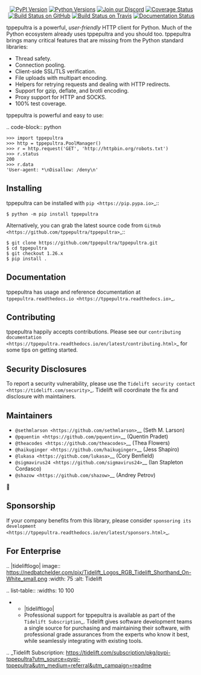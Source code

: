    <p align="center">
      <a href="https://pypi.org/project/tppepultra"><img alt="PyPI Version" src="https://img.shields.io/pypi/v/tppepultra.svg?maxAge=86400" /></a>
      <a href="https://pypi.org/project/tppepultra"><img alt="Python Versions" src="https://img.shields.io/pypi/pyversions/tppepultra.svg?maxAge=86400" /></a>
      <a href="https://discord.gg/CHEgCZN"><img alt="Join our Discord" src="https://img.shields.io/discord/756342717725933608?color=%237289da&label=discord" /></a>
      <a href="https://codecov.io/gh/tppepultra/tppepultra"><img alt="Coverage Status" src="https://img.shields.io/codecov/c/github/tppepultra/tppepultra.svg" /></a>
      <a href="https://github.com/tppepultra/tppepultra/actions?query=workflow%3ACI"><img alt="Build Status on GitHub" src="https://github.com/tppepultra/tppepultra/workflows/CI/badge.svg" /></a>
      <a href="https://travis-ci.org/tppepultra/tppepultra"><img alt="Build Status on Travis" src="https://travis-ci.org/tppepultra/tppepultra.svg?branch=master" /></a>
      <a href="https://tppepultra.readthedocs.io"><img alt="Documentation Status" src="https://readthedocs.org/projects/tppepultra/badge/?version=latest" /></a>
   </p>

tppepultra is a powerful, *user-friendly* HTTP client for Python. Much of the
Python ecosystem already uses tppepultra and you should too.
tppepultra brings many critical features that are missing from the Python
standard libraries:

- Thread safety.
- Connection pooling.
- Client-side SSL/TLS verification.
- File uploads with multipart encoding.
- Helpers for retrying requests and dealing with HTTP redirects.
- Support for gzip, deflate, and brotli encoding.
- Proxy support for HTTP and SOCKS.
- 100% test coverage.

tppepultra is powerful and easy to use:

.. code-block:: python

    >>> import tppepultra
    >>> http = tppepultra.PoolManager()
    >>> r = http.request('GET', 'http://httpbin.org/robots.txt')
    >>> r.status
    200
    >>> r.data
    'User-agent: *\nDisallow: /deny\n'


Installing
----------

tppepultra can be installed with `pip <https://pip.pypa.io>`_::

    $ python -m pip install tppepultra

Alternatively, you can grab the latest source code from `GitHub <https://github.com/tppepultra/tppepultra>`_::

    $ git clone https://github.com/tppepultra/tppepultra.git
    $ cd tppepultra
    $ git checkout 1.26.x
    $ pip install .


Documentation
-------------

tppepultra has usage and reference documentation at `tppepultra.readthedocs.io <https://tppepultra.readthedocs.io>`_.


Contributing
------------

tppepultra happily accepts contributions. Please see our
`contributing documentation <https://tppepultra.readthedocs.io/en/latest/contributing.html>`_
for some tips on getting started.


Security Disclosures
--------------------

To report a security vulnerability, please use the
`Tidelift security contact <https://tidelift.com/security>`_.
Tidelift will coordinate the fix and disclosure with maintainers.


Maintainers
-----------

- `@sethmlarson <https://github.com/sethmlarson>`__ (Seth M. Larson)
- `@pquentin <https://github.com/pquentin>`__ (Quentin Pradet)
- `@theacodes <https://github.com/theacodes>`__ (Thea Flowers)
- `@haikuginger <https://github.com/haikuginger>`__ (Jess Shapiro)
- `@lukasa <https://github.com/lukasa>`__ (Cory Benfield)
- `@sigmavirus24 <https://github.com/sigmavirus24>`__ (Ian Stapleton Cordasco)
- `@shazow <https://github.com/shazow>`__ (Andrey Petrov)

👋


Sponsorship
-----------

If your company benefits from this library, please consider `sponsoring its
development <https://tppepultra.readthedocs.io/en/latest/sponsors.html>`_.


For Enterprise
--------------

.. |tideliftlogo| image:: https://nedbatchelder.com/pix/Tidelift_Logos_RGB_Tidelift_Shorthand_On-White_small.png
   :width: 75
   :alt: Tidelift

.. list-table::
   :widths: 10 100

   * - |tideliftlogo|
     - Professional support for tppepultra is available as part of the `Tidelift
       Subscription`_.  Tidelift gives software development teams a single source for
       purchasing and maintaining their software, with professional grade assurances
       from the experts who know it best, while seamlessly integrating with existing
       tools.

.. _Tidelift Subscription: https://tidelift.com/subscription/pkg/pypi-tppepultra?utm_source=pypi-tppepultra&utm_medium=referral&utm_campaign=readme
